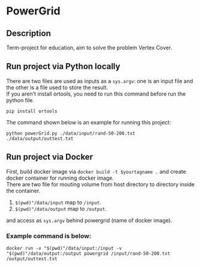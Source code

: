 # PowerGrid

## Description

Term-project for education, aim to solve the problem Vertex Cover.

## Run project via Python locally

There are two files are used as inputs as a `sys.argv`: one is an input file and the other is a file used to store the result. <br>
If you aren't install ortools, you need to run this command before run the python file.  

```
pip install ortools
```

The command shown below is an example for running this project:

```
python powerGrid.py ./data/input/rand-50-200.txt ./data/output/outtest.txt
```

## Run project via Docker

First, build docker image via `docker build -t $yourtagname .` and create docker container for running docker image. <br>
There are two file for mouting volume from host directory to directory inside the container. <br>
  1. `$(pwd)"/data/input` map to `/input`.
  2.  `$(pwd)"/data/output` map to `/output`.  
 
  and access as `sys.argv` behind powergrid (name of docker image).

### Example command is below:
```
docker run -v "$(pwd)"/data/input:/input -v "$(pwd)"/data/output:/output powergrid /input/rand-50-200.txt /output/outtest.txt
```

